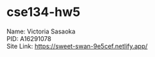 # cse134-hw5
Name: Victoria Sasaoka <br/>
PID: A16291078 <br/>
Site Link: https://sweet-swan-9e5cef.netlify.app/ <br/>
